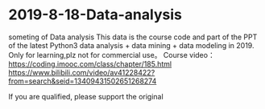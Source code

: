 # 2019-8-18-Data-analysis
someting of Data analysis 
This data is the course code and part of the PPT of the latest Python3 data analysis + data mining + data modeling in 2019. Only for learning,plz not for commercial use。
Course video：
https://coding.imooc.com/class/chapter/185.html
https://www.bilibili.com/video/av41228422?from=search&seid=13409431502651268274

If you are qualified, please support the original
